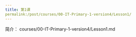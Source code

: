 ```yaml
---
title: 第1课
permalink:/post/courses/00-IT-Primary-1-version4/Lesson1/
---
```

简介：
courses/00-IT-Primary-1-version4/Lesson1.md
